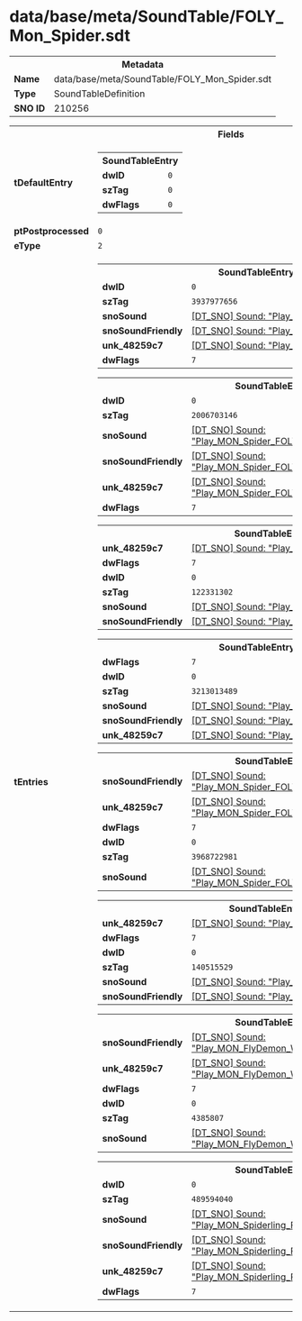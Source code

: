 <h1>data/base/meta/SoundTable/FOLY_Mon_Spider.sdt</h1><table><tr><th colspan="100%">Metadata</th></tr><tr><td><b>Name</b></td><td>data/base/meta/SoundTable/FOLY_Mon_Spider.sdt</td></tr><tr><td><b>Type</b></td><td>SoundTableDefinition</td></tr><tr><td><b>SNO ID</b></td><td>210256</td></tr></table>

<table><tr><th colspan="100%">Fields</th></tr><tr><td><b>tDefaultEntry</b></td><td><table><tr><th colspan="100%">SoundTableEntry</th></tr><tr><td><b>dwID</b></td><td><code>0</code></td></tr><tr><td><b>szTag</b></td><td><code>0</code></td></tr><tr><td><b>dwFlags</b></td><td><code>0</code></td></tr></table>

</td></tr><tr><td><b>ptPostprocessed</b></td><td><code>0</code></td></tr><tr><td><b>eType</b></td><td><code>2</code></td></tr><tr><td><b>tEntries</b></td><td><table><tr><th colspan="100%">SoundTableEntry</th></tr><tr><td><b>dwID</b></td><td><code>0</code></td></tr><tr><td><b>szTag</b></td><td><code>3937977656</code></td></tr><tr><td><b>snoSound</b></td><td><a href="..\Sound\Play_MON_Spider_FOLY_Attack.snd.md">[DT_SNO] Sound: "Play_MON_Spider_FOLY_Attack"</a></td></tr><tr><td><b>snoSoundFriendly</b></td><td><a href="..\Sound\Play_MON_Spider_FOLY_Attack.snd.md">[DT_SNO] Sound: "Play_MON_Spider_FOLY_Attack"</a></td></tr><tr><td><b>unk_48259c7</b></td><td><a href="..\Sound\Play_MON_Spider_FOLY_Attack.snd.md">[DT_SNO] Sound: "Play_MON_Spider_FOLY_Attack"</a></td></tr><tr><td><b>dwFlags</b></td><td><code>7</code></td></tr></table>


<table><tr><th colspan="100%">SoundTableEntry</th></tr><tr><td><b>dwID</b></td><td><code>0</code></td></tr><tr><td><b>szTag</b></td><td><code>2006703146</code></td></tr><tr><td><b>snoSound</b></td><td><a href="..\Sound\Play_MON_Spider_FOLY_Cast_Web_Projectile.snd.md">[DT_SNO] Sound: "Play_MON_Spider_FOLY_Cast_Web_Projectile"</a></td></tr><tr><td><b>snoSoundFriendly</b></td><td><a href="..\Sound\Play_MON_Spider_FOLY_Cast_Web_Projectile.snd.md">[DT_SNO] Sound: "Play_MON_Spider_FOLY_Cast_Web_Projectile"</a></td></tr><tr><td><b>unk_48259c7</b></td><td><a href="..\Sound\Play_MON_Spider_FOLY_Cast_Web_Projectile.snd.md">[DT_SNO] Sound: "Play_MON_Spider_FOLY_Cast_Web_Projectile"</a></td></tr><tr><td><b>dwFlags</b></td><td><code>7</code></td></tr></table>


<table><tr><th colspan="100%">SoundTableEntry</th></tr><tr><td><b>unk_48259c7</b></td><td><a href="..\Sound\Play_MON_Spider_FOLY_Death_Swtnrs.snd.md">[DT_SNO] Sound: "Play_MON_Spider_FOLY_Death_Swtnrs"</a></td></tr><tr><td><b>dwFlags</b></td><td><code>7</code></td></tr><tr><td><b>dwID</b></td><td><code>0</code></td></tr><tr><td><b>szTag</b></td><td><code>122331302</code></td></tr><tr><td><b>snoSound</b></td><td><a href="..\Sound\Play_MON_Spider_FOLY_Death_Swtnrs.snd.md">[DT_SNO] Sound: "Play_MON_Spider_FOLY_Death_Swtnrs"</a></td></tr><tr><td><b>snoSoundFriendly</b></td><td><a href="..\Sound\Play_MON_Spider_FOLY_Death_Swtnrs.snd.md">[DT_SNO] Sound: "Play_MON_Spider_FOLY_Death_Swtnrs"</a></td></tr></table>


<table><tr><th colspan="100%">SoundTableEntry</th></tr><tr><td><b>dwFlags</b></td><td><code>7</code></td></tr><tr><td><b>dwID</b></td><td><code>0</code></td></tr><tr><td><b>szTag</b></td><td><code>3213013489</code></td></tr><tr><td><b>snoSound</b></td><td><a href="..\Sound\Play_MON_Spider_FS_Stone_3P.snd.md">[DT_SNO] Sound: "Play_MON_Spider_FS_Stone_3P"</a></td></tr><tr><td><b>snoSoundFriendly</b></td><td><a href="..\Sound\Play_MON_Spider_FS_Stone_3P.snd.md">[DT_SNO] Sound: "Play_MON_Spider_FS_Stone_3P"</a></td></tr><tr><td><b>unk_48259c7</b></td><td><a href="..\Sound\Play_MON_Spider_FS_Stone_3P.snd.md">[DT_SNO] Sound: "Play_MON_Spider_FS_Stone_3P"</a></td></tr></table>


<table><tr><th colspan="100%">SoundTableEntry</th></tr><tr><td><b>snoSoundFriendly</b></td><td><a href="..\Sound\Play_MON_Spider_FOLY_GetHit_Shell_Impact_Swtnr.snd.md">[DT_SNO] Sound: "Play_MON_Spider_FOLY_GetHit_Shell_Impact_Swtnr"</a></td></tr><tr><td><b>unk_48259c7</b></td><td><a href="..\Sound\Play_MON_Spider_FOLY_GetHit_Shell_Impact_Swtnr.snd.md">[DT_SNO] Sound: "Play_MON_Spider_FOLY_GetHit_Shell_Impact_Swtnr"</a></td></tr><tr><td><b>dwFlags</b></td><td><code>7</code></td></tr><tr><td><b>dwID</b></td><td><code>0</code></td></tr><tr><td><b>szTag</b></td><td><code>3968722981</code></td></tr><tr><td><b>snoSound</b></td><td><a href="..\Sound\Play_MON_Spider_FOLY_GetHit_Shell_Impact_Swtnr.snd.md">[DT_SNO] Sound: "Play_MON_Spider_FOLY_GetHit_Shell_Impact_Swtnr"</a></td></tr></table>


<table><tr><th colspan="100%">SoundTableEntry</th></tr><tr><td><b>unk_48259c7</b></td><td><a href="..\Sound\Play_MON_Spider_FOLY_Summoned.snd.md">[DT_SNO] Sound: "Play_MON_Spider_FOLY_Summoned"</a></td></tr><tr><td><b>dwFlags</b></td><td><code>7</code></td></tr><tr><td><b>dwID</b></td><td><code>0</code></td></tr><tr><td><b>szTag</b></td><td><code>140515529</code></td></tr><tr><td><b>snoSound</b></td><td><a href="..\Sound\Play_MON_Spider_FOLY_Summoned.snd.md">[DT_SNO] Sound: "Play_MON_Spider_FOLY_Summoned"</a></td></tr><tr><td><b>snoSoundFriendly</b></td><td><a href="..\Sound\Play_MON_Spider_FOLY_Summoned.snd.md">[DT_SNO] Sound: "Play_MON_Spider_FOLY_Summoned"</a></td></tr></table>


<table><tr><th colspan="100%">SoundTableEntry</th></tr><tr><td><b>snoSoundFriendly</b></td><td><a href="..\Sound\Play_MON_FlyDemon_Warrior_Foley_Body_Mvts_Walk_3P.snd.md">[DT_SNO] Sound: "Play_MON_FlyDemon_Warrior_Foley_Body_Mvts_Walk_3P"</a></td></tr><tr><td><b>unk_48259c7</b></td><td><a href="..\Sound\Play_MON_FlyDemon_Warrior_Foley_Body_Mvts_Walk_3P.snd.md">[DT_SNO] Sound: "Play_MON_FlyDemon_Warrior_Foley_Body_Mvts_Walk_3P"</a></td></tr><tr><td><b>dwFlags</b></td><td><code>7</code></td></tr><tr><td><b>dwID</b></td><td><code>0</code></td></tr><tr><td><b>szTag</b></td><td><code>4385807</code></td></tr><tr><td><b>snoSound</b></td><td><a href="..\Sound\Play_MON_FlyDemon_Warrior_Foley_Body_Mvts_Walk_3P.snd.md">[DT_SNO] Sound: "Play_MON_FlyDemon_Warrior_Foley_Body_Mvts_Walk_3P"</a></td></tr></table>


<table><tr><th colspan="100%">SoundTableEntry</th></tr><tr><td><b>dwID</b></td><td><code>0</code></td></tr><tr><td><b>szTag</b></td><td><code>489594040</code></td></tr><tr><td><b>snoSound</b></td><td><a href="..\Sound\Play_MON_Spiderling_FOLY_Leap_Whoosh.snd.md">[DT_SNO] Sound: "Play_MON_Spiderling_FOLY_Leap_Whoosh"</a></td></tr><tr><td><b>snoSoundFriendly</b></td><td><a href="..\Sound\Play_MON_Spiderling_FOLY_Leap_Whoosh.snd.md">[DT_SNO] Sound: "Play_MON_Spiderling_FOLY_Leap_Whoosh"</a></td></tr><tr><td><b>unk_48259c7</b></td><td><a href="..\Sound\Play_MON_Spiderling_FOLY_Leap_Whoosh.snd.md">[DT_SNO] Sound: "Play_MON_Spiderling_FOLY_Leap_Whoosh"</a></td></tr><tr><td><b>dwFlags</b></td><td><code>7</code></td></tr></table>


</td></tr></table>


